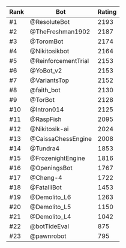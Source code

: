 Rank|Bot|Rating
---|---|---
#1|@ResoluteBot|2193
#2|@TheFreshman1902|2187
#3|@ToromBot|2174
#4|@Nikitosikbot|2164
#5|@ReinforcementTrial|2153
#6|@YoBot_v2|2153
#7|@VariantsTop|2152
#8|@faith_bot|2130
#9|@TorBot|2128
#10|@Intron014|2125
#11|@RaspFish|2095
#12|@Nikitosik-ai|2024
#13|@CaissaChessEngine|2008
#14|@Tundra4|1853
#15|@FrozenightEngine|1816
#16|@OpeningsBot|1767
#17|@Cheng-4|1722
#18|@FataliiBot|1453
#19|@Demolito_L6|1263
#20|@Demolito_L5|1150
#21|@Demolito_L4|1042
#22|@botTideEval|875
#23|@pawnrobot|795
